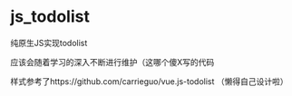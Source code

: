 # js_todolist

纯原生JS实现todolist

应该会随着学习的深入不断进行维护（这哪个傻X写的代码

样式参考了https://github.com/carrieguo/vue.js-todolist （懒得自己设计啦）
